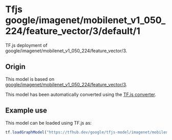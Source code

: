 # Tfjs google/imagenet/mobilenet_v1_050_224/feature_vector/3/default/1
TF.js deployment of google/imagenet/mobilenet_v1_050_224/feature_vector/3.

<!-- parent-model: google/imagenet/mobilenet_v1_050_224/feature_vector/3 -->

## Origin

This model is based on [google/imagenet/mobilenet_v1_050_224/feature_vector/3](https://tfhub.dev/google/imagenet/mobilenet_v1_050_224/feature_vector/3).

This model has been automatically converted using the [TF.js converter](https://github.com/tensorflow/tfjs/tree/master/tfjs-converter).

## Example use
This model can be loaded using TF.js as:

```javascript
tf.loadGraphModel("https://tfhub.dev/google/tfjs-model/imagenet/mobilenet_v1_050_224/feature_vector/3/default/1", { fromTFHub: true })
```
